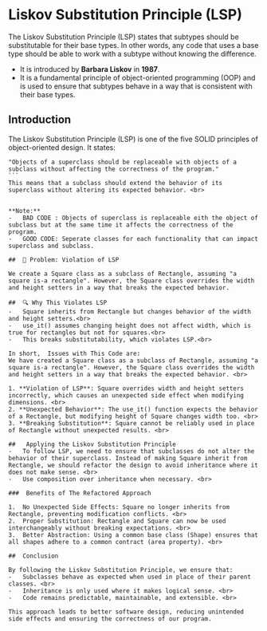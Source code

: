 # Liskov Substitution Principle (LSP)
The Liskov Substitution Principle (LSP) states that subtypes should be substitutable for their base types. In other words, any code that uses a base type should be able to work with a subtype without knowing the difference. <br>
-   It is introduced by **Barbara Liskov** in **1987**. <br>
-   It is a fundamental principle of object-oriented programming (OOP) and is used to ensure that subtypes behave in a way that is consistent with their base types. <br>

##  Introduction

The Liskov Substitution Principle (LSP) is one of the five SOLID principles of object-oriented design. It states:
````
"Objects of a superclass should be replaceable with objects of a subclass without affecting the correctness of the program."
```
This means that a subclass should extend the behavior of its superclass without altering its expected behavior. <br>


**Note:**
-   BAD CODE : Objects of superclass is replaceable eith the object of subclass but at the same time it affects the correctness of the program.
-   GOOD CODE: Seperate classes for each functionality that can impact superclass and subclass.

##  🚫 Problem: Violation of LSP

We create a Square class as a subclass of Rectangle, assuming "a square is-a rectangle". However, the Square class overrides the width and height setters in a way that breaks the expected behavior.

##  🔍 Why This Violates LSP
-   Square inherits from Rectangle but changes behavior of the width and height setters.<br>
-   use_it() assumes changing height does not affect width, which is true for rectangles but not for squares.<br>
-   This breaks substitutability, which violates LSP.<br>

In short,  Issues with This Code are:
We have created a Square class as a subclass of Rectangle, assuming "a square is-a rectangle". However, the Square class overrides the width and height setters in a way that breaks the expected behavior. <br>

1. **Violation of LSP**: Square overrides width and height setters incorrectly, which causes an unexpected side effect when modifying dimensions. <br>
2. **Unexpected Behavior**: The use_it() function expects the behavior of a Rectangle, but modifying height of Square changes width too. <br>
3. **Breaking Substitution**: Square cannot be reliably used in place of Rectangle without unexpected results. <br>

##   Applying the Liskov Substitution Principle
-   To follow LSP, we need to ensure that subclasses do not alter the behavior of their superclass. Instead of making Square inherit from Rectangle, we should refactor the design to avoid inheritance where it does not make sense. <br>
-   Use composition over inheritance when necessary. <br>

###  Benefits of The Refactored Approach

1.  No Unexpected Side Effects: Square no longer inherits from Rectangle, preventing modification conflicts. <br>
2.  Proper Substitution: Rectangle and Square can now be used interchangeably without breaking expectations. <br>
3.  Better Abstraction: Using a common base class (Shape) ensures that all shapes adhere to a common contract (area property). <br>

##  Conclusion

By following the Liskov Substitution Principle, we ensure that:
-   Subclasses behave as expected when used in place of their parent classes. <br>
-   Inheritance is only used where it makes logical sense. <br>
-   Code remains predictable, maintainable, and extensible. <br>

This approach leads to better software design, reducing unintended side effects and ensuring the correctness of our program.

